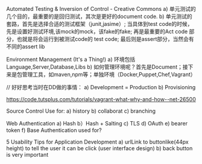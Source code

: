 Automated Testing & Inversion of Control - Creative Commons
a) 单元测试的几个目的，最重要的是回归测试，其次是更好的document code.
b) 单元测试的套路，首先是选择合适的测试框架（junit,jasime）;
   当具体到test code的时候，先是设置好测试环境,该mock的mock，该fake的fake;
   再是最重要的Act code 部分，也就是将会运行到被测试code的 test code;
   最后则是assert部分，当然会有不同的assert lib

Environment Management (It's a Thing!)
a) 环境包括Language,Server,Database,Libs
b) 如何管理环境呢？首先是Document；接下来是包管理工具，如maven,npm等；单独环境（Docker,Puppet,Chef,Vagrant）

// 好好思考当时在DD做的事情：
  a)  Development = Production
  b)  Provisioning

https://code.tutsplus.com/tutorials/vagrant-what-why-and-how--net-26500

Source Control
Use for:
a) history
b) collaborat
c) branching

Web Authentication
a) Hash
b）Hash + Salting
c) TLS
d) OAuth
e) bearer token
f) Base Authentication used for?


5 Usability Tips for Application Development 
a)  urlLink to buttonlike(44px height) to tell the user it can be click  (user interface design)
b)  back button is very important

